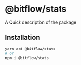 # @bitflow/stats

A Quick description of the package

## Installation

```sh
yarn add @bitflow/stats
# or
npm i @bitflow/stats
```